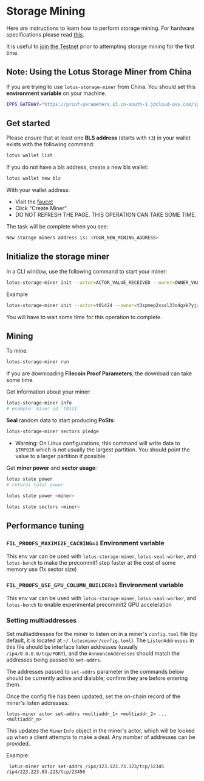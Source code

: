 # Storage Mining

Here are instructions to learn how to perform storage mining. For hardware specifications please read [this](https://docs.lotu.sh/en+hardware-mining).

It is useful to [join the Testnet](https://docs.lotu.sh/en+join-testnet) prior to attempting storage mining for the first time.

## Note: Using the Lotus Storage Miner from China

If you are trying to use `lotus-storage-miner` from China. You should set this **environment variable** on your machine.

```sh
IPFS_GATEWAY="https://proof-parameters.s3.cn-south-1.jdcloud-oss.com/ipfs/"
```

## Get started

Please ensure that at least one **BLS address** (starts with `t3`) in your wallet exists with the following command:

```sh
lotus wallet list
```

If you do not have a bls address, create a new bls wallet:

```sh
lotus wallet new bls
```

With your wallet address:

- Visit the [faucet](https://faucet.testnet.filecoin.io)
- Click "Create Miner"
- DO NOT REFRESH THE PAGE. THIS OPERATION CAN TAKE SOME TIME.

The task will be complete when you see:

```sh
New storage miners address is: <YOUR_NEW_MINING_ADDRESS>
```

## Initialize the storage miner

In a CLI window, use the following command to start your miner:

```sh
lotus-storage-miner init --actor=ACTOR_VALUE_RECEIVED --owner=OWNER_VALUE_RECEIVED
```

Example

```sh
lotus-storage-miner init --actor=t01424 --owner=t3spmep2xxsl33o4gxk7yjxcobyohzgj3vejzerug25iinbznpzob6a6kexcbeix73th6vjtzfq7boakfdtd6a
```

You will have to wait some time for this operation to complete.

## Mining

To mine:

```sh
lotus-storage-miner run
```

If you are downloading **Filecoin Proof Parameters**, the download can take some time.

Get information about your miner:

```sh
lotus-storage-miner info
# example: miner id `t0111`
```

**Seal** random data to start producing **PoSts**:

```sh
lotus-storage-miner sectors pledge
```

- Warning: On Linux configurations, this command will write data to `$TMPDIR` which is not usually the largest partition. You should point the value to a larger partition if possible.

Get **miner power** and **sector usage**:

```sh
lotus state power
# returns total power

lotus state power <miner>

lotus state sectors <miner>
```

## Performance tuning

### `FIL_PROOFS_MAXIMIZE_CACHING=1` Environment variable

This env var can be used with `lotus-storage-miner`, `lotus-seal-worker`, and `lotus-bench` to make the precommit1 step faster at the cost of some memory use (1x sector size)

### `FIL_PROOFS_USE_GPU_COLUMN_BUILDER=1` Environment variable

This env var can be used with `lotus-storage-miner`, `lotus-seal-worker`, and `lotus-bench` to enable experimental precommit2 GPU acceleration

### Setting multiaddresses

Set multiaddresses for the miner to listen on in a miner's `config.toml` file 
(by default, it is located at `~/.lotusminer/config.toml`). The `ListenAddresses` in this file should be interface listen addresses (usually `/ip4/0.0.0.0/tcp/PORT`), and the `AnnounceAddresses` should match the addresses being passed to `set-addrs`.

The addresses passed to `set-addrs` parameter in the commands below should be currently active and dialable; confirm they are before entering them.

Once the config file has been updated, set the on-chain record of the miner's listen addresses:
 
 ```
 lotus-miner actor set-addrs <multiaddr_1> <multiaddr_2> ... <multiaddr_n>
```

This updates the `MinerInfo` object in the miner's actor, which will be looked up
when a client attempts to make a deal. Any number of addresses can be provided.

Example:

```
 lotus-miner actor set-addrs /ip4/123.123.73.123/tcp/12345 /ip4/223.223.83.223/tcp/23456 
```
